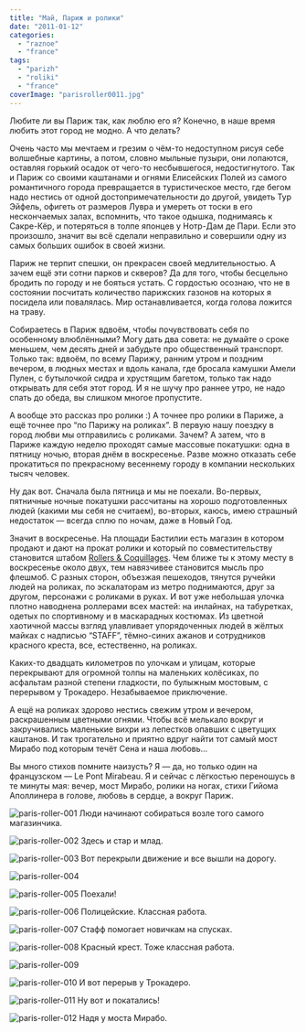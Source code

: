 ```yaml
---
title: "Май, Париж и ролики"
date: "2011-01-12"
categories: 
  - "raznoe"
  - "france"
tags: 
  - "parizh"
  - "roliki"
  - "france"
coverImage: "parisroller0011.jpg"
---
```


Любите ли вы Париж так, как люблю его я? Конечно, в наше время любить этот город не модно. А что делать?

Очень часто мы мечтаем и грезим о чём-то недоступном рисуя себе волшебные картины, а потом, словно мыльные пузыри, они лопаются, оставляя горький осадок от чего-то несбывшегося, недостигнутого. Так и Париж со своими каштанами и огнями Елисейских Полей из самого романтичного города превращается в туристическое место, где бегом надо нестись от одной достопримечательности до другой, увидеть Тур Эйфель, офигеть от размеров Лувра и умереть от тоски в его нескончаемых залах, вспомнить, что такое одышка, поднимаясь к Сакре-Кёр, и потеряться в толпе японцев у Нотр-Дам де Пари. Если это произошло, значит вы всё сделали неправильно и совершили одну из самых больших ошибок в своей жизни.

Париж не терпит спешки, он прекрасен своей медлительностью. А зачем ещё эти сотни парков и скверов? Да для того, чтобы бесцельно бродить по городу и не бояться устать. С гордостью осознаю, что не в состоянии посчитать количество парижских газонов на которых я посидела или повалялась. Мир останавливается, когда голова ложится на траву.

Собираетесь в Париж вдвоём, чтобы почувствовать себя по особенному влюблёнными? Могу дать два совета: не думайте о сроке меньшем, чем десять дней и забудьте про общественный транспорт. Только так: вдвоём, по всему Парижу, ранним утром и поздним вечером, в людных местах и вдоль канала, где бросала камушки Амели Пулен, с бутылочкой сидра и хрустящим багетом, только так надо открывать для себя этот город. И я не шучу про раннее утро, не надо спать до обеда, вы слишком многое пропустите.

А вообще это рассказ про ролики :) А точнее про ролики в Париже, а ещё точнее про “по Парижу на роликах”. В первую нашу поездку в город любви мы отправились с роликами. Зачем? А затем, что в Париже каждую неделю проходят самые массовые покатушки: одна в пятницу ночью, вторая днём в воскресенье. Разве можно отказать себе прокатиться по прекрасному весеннему городу в компании нескольких тысяч человек.

Ну дак вот. Сначала была пятница и мы не поехали. Во-первых, пятничные ночные покатушки рассчитаны на хорошо подготовленных людей (какими мы себя не считаем), во-вторых, каюсь, имею страшный недостаток — всегда сплю по ночам, даже в Новый Год.

Значит в воскресенье. На площади Бастилии есть магазин в котором продают и дают на прокат ролики и который по совместительству становится штабом [Rollers & Coquillages](http://www.rollers-coquillages.org/ "Rollers & Coquillages"). Чем ближе ты к этому месту в воскресенье около двух, тем навязчивее становится мысль про флешмоб. С разных сторон, объезжая пешеходов, тянутся ручейки людей на роликах, по эскалаторам из метро поднимаются, друг за другом, персонажи с роликами в руках. И вот уже небольшая улочка плотно наводнена роллерами всех мастей: на инлайнах, на табуретках, одетых по спортивному и в маскарадных костюмах. Из цветной хаотичной массы взгляд улавливает упорядоченных людей в жёлтых майках с надписью “STAFF”, тёмно-синих ажанов и сотрудников красного креста, все, естественно, на роликах.

Каких-то двадцать километров по улочкам и улицам, которые перекрывают для огромной толпы на маленьких колёсиках, по асфальтам разной степени гладкости, по булыжным мостовым, с перерывом у Трокадеро. Незабываемое приключение.

А ещё на роликах здорово нестись свежим утром и вечером, раскрашенным цветными огнями. Чтобы всё мелькало вокруг и закручивались маленькие вихри из лепестков опавших с цветущих каштанов. И так трогательно и приятно вдруг найти тот самый мост Мирабо под которым течёт Сена и наша любовь…

Вы много стихов помните наизусть? Я — да, но только один на французском — Le Pont Mirabeau. Я и сейчас с лёгкостью переношусь в те минуты мая: вечер, мост Мирабо, ролики на ногах, стихи Гийома Аполлинера в голове, любовь в сердце, а вокруг Париж.

![paris-roller-001](parisroller001.jpg "paris-roller-001") Люди начинают собираться возле того самого магазинчика.

![paris-roller-002](parisroller002.jpg "paris-roller-002") Здесь и стар и млад.

![paris-roller-003](parisroller003.jpg "paris-roller-003") Вот перекрыли движение и все вышли на дорогу.

![paris-roller-004](parisroller004.jpg "paris-roller-004")

![paris-roller-005](parisroller005.jpg "paris-roller-005") Поехали!

![paris-roller-006](parisroller006.jpg "paris-roller-006") Полицейские. Классная работа.

![paris-roller-007](parisroller007.jpg "paris-roller-007") Стафф помогает новичкам на спусках.

![paris-roller-008](parisroller008.jpg "paris-roller-008") Красный крест. Тоже классная работа.

![paris-roller-009](parisroller009.jpg "paris-roller-009")

![paris-roller-010](parisroller010.jpg "paris-roller-010") И вот перерыв у Трокадеро.

![paris-roller-011](parisroller011.jpg "paris-roller-011") Ну вот и покатались!

![paris-roller-012](parisroller012.jpg "paris-roller-012") Надя у моста Мирабо.
